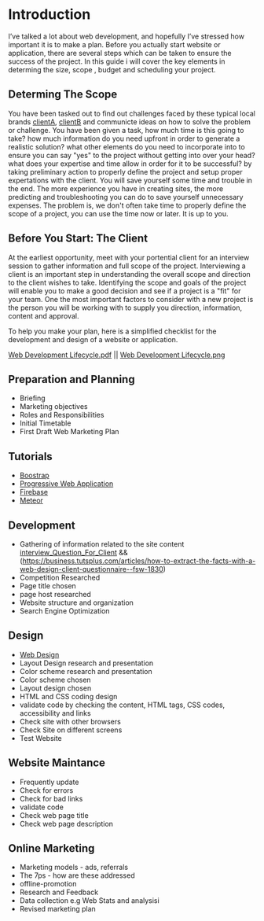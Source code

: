 # Introduction
I’ve talked a lot about web development, and hopefully I’ve stressed how important it is to make a plan. Before you actually start  website or application, there are several steps which can be taken to ensure the success of the project. In this guide i will cover the key elements in determing the size, scope , budget and scheduling your project.

## Determing The Scope
You have been tasked out to find out challenges faced by these typical local brands [clientA](https://github.com/Quirky30DevFest/LocalBrands-Project/blob/master/Client_A.png), [clientB](https://github.com/Quirky30DevFest/LocalBrands-Project/blob/master/Client_C%20Persona.png) and communicte ideas on how to solve the problem or challenge. You have been given a task, how much time is this going to take? how much information do you need upfront in order to generate a realistic solution? what other elements do you need to incorporate into to ensure you can say "yes" to the project without getting into over your head? what does your expertise and time allow in order for it to be successful? by taking preliminary action to properly define the project and setup proper expertations with the client. You will save yourself some time and trouble in the end. The more experience you have in creating sites, the more predicting and troubleshooting you can do to save yourself unnecessary expenses. The problem is, we don't often take time to properly define the scope of a project, you can use the time now or later. It is up to you.
## Before You Start: The Client
At the earliest opportunity, meet with your portential client for an interview session to gather information and full scope of the project. Interviewing a client is an important step in understanding the overall scope and direction to the client wishes to take. Identifying the scope and goals of the project will enable you to make a good decision and see if a project is a "fit" for your team. One the most important factors to consider with a new project is the person you will be working with to supply you direction, information, content and approval.

To help you make your plan, here is a simplified checklist for the development and design of a website or application.

[Web Development Lifecycle.pdf](http://cs.tsu.edu/ghemri/CS434/ClassNotes/MobileWebDevelopment.pdf) ||
[Web Development Lifecycle.png](http://teknolearn.com/wp-content/uploads/2017/01/SDLC.png)
## Preparation and Planning
* Briefing
* Marketing objectives
* Roles and Responsibilities
* Initial Timetable
* First Draft Web Marketing Plan

## Tutorials
* [Boostrap](http://getbootstrap.com/)
* [Progressive Web Application](https://developers.google.com/web/fundamentals/codelabs/your-first-pwapp/)
* [Firebase](https://firebase.google.com/)
* [Meteor](https://www.meteor.com/)

## Development
* Gathering of information related to the site content [interview_Question_For_Client](http://www.chinkin.com/Web-Design/Web-Design-Questionnaire) &&(https://business.tutsplus.com/articles/how-to-extract-the-facts-with-a-web-design-client-questionnaire--fsw-1830)
* Competition Researched
* Page title chosen
* page host researched
* Website structure and organization
* Search Engine Optimization

## Design
* [Web Design](https://www.smashingmagazine.com/2011/03/web-design-beginners-tips/)
* Layout Design research and presentation 
* Color scheme research and presentation
* Color scheme chosen
* Layout design chosen
* HTML and CSS coding design
* validate code by checking the content, HTML tags, CSS codes, accessibility and links
* Check site with other browsers
* Check Site on different screens
* Test Website

## Website Maintance
* Frequently update
* Check for errors
* Check for bad links
* validate code
* Check web page title
* Check web page description

## Online Marketing
* Marketing models - ads, referrals
* The 7ps - how are these addressed
* offline-promotion
* Research and Feedback
* Data collection e.g Web Stats and analysisi
* Revised marketing plan

